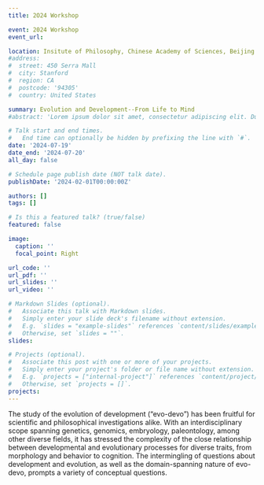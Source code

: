 ```yaml
---
title: 2O24 Workshop

event: 2024 Workshop
event_url: 

location: Insitute of Philosophy, Chinese Academy of Sciences, Beijing
#address:
#  street: 450 Serra Mall
#  city: Stanford
#  region: CA
#  postcode: '94305'
#  country: United States

summary: Evolution and Development--From Life to Mind
#abstract: 'Lorem ipsum dolor sit amet, consectetur adipiscing elit. Duis posuere tellusac convallis placerat. Proin tincidunt magna sed ex sollicitudin condimentum. Sed ac faucibus dolor, scelerisque sollicitudin nisi. Cras purus urna, suscipit quis sapien eu, pulvinar tempor diam.'

# Talk start and end times.
#   End time can optionally be hidden by prefixing the line with `#`.
date: '2024-07-19'
date_end: '2024-07-20'
all_day: false

# Schedule page publish date (NOT talk date).
publishDate: '2024-02-01T00:00:00Z'

authors: []
tags: []

# Is this a featured talk? (true/false)
featured: false

image:
  caption: ''
  focal_point: Right

url_code: ''
url_pdf: ''
url_slides: ''
url_video: ''

# Markdown Slides (optional).
#   Associate this talk with Markdown slides.
#   Simply enter your slide deck's filename without extension.
#   E.g. `slides = "example-slides"` references `content/slides/example-slides.md`.
#   Otherwise, set `slides = ""`.
slides:

# Projects (optional).
#   Associate this post with one or more of your projects.
#   Simply enter your project's folder or file name without extension.
#   E.g. `projects = ["internal-project"]` references `content/project/deep-learning/index.md`.
#   Otherwise, set `projects = []`.
projects:
---
```

The study of the evolution of development (“evo-devo”) has been fruitful for scientific and philosophical investigations alike. With an interdisciplinary scope spanning genetics, genomics, embryology, paleontology, among other diverse fields, it has stressed the complexity of the close relationship between developmental and evolutionary processes for diverse traits, from morphology and behavior to cognition. The intermingling of questions about development and evolution, as well as the domain-spanning nature of evo-devo, prompts a variety of conceptual questions.
